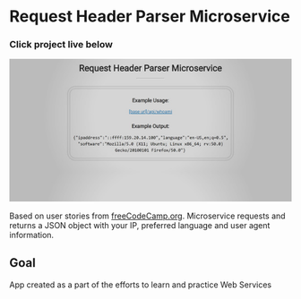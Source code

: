 # Request Header Parser Microservice
### Click project live below

[![Request Header Parser Microservice img](https://raw.githubusercontent.com/will-s-205/will-s-205.github.io/main/fcc-portfolio/img/2023-05-21-18-38-03%20Request%20Header%20Parser.jpg)](https://fcc-boilerplate-project-headerparser.rigo205.repl.co) 

Based on user stories from [freeCodeCamp.org](https://www.freecodecamp.org/learn/apis-and-microservices/apis-and-microservices-projects/request-header-parser-microservice). Microservice requests and returns a JSON object with your IP, preferred language and user agent information.
## Goal
App created as a part of the efforts to learn and practice Web Services
